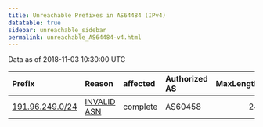 ```yaml
---
title: Unreachable Prefixes in AS64484 (IPv4)
datatable: true
sidebar: unreachable_sidebar
permalink: unreachable_AS64484-v4.html
---
```


Data as of 2018-11-03 10:30:00 UTC


<div class="datatable-begin"></div>

| Prefix                                                   | Reason                                                                                                 | affected   | Authorized AS   |   MaxLength | Anchor                                         |   unreachable /24s |
|:---------------------------------------------------------|:-------------------------------------------------------------------------------------------------------|:-----------|:----------------|------------:|:-----------------------------------------------|-------------------:|
| [191.96.249.0/24](https://stat.ripe.net/191.96.249.0/24) | [INVALID ASN](https://rpki-validator.ripe.net/announcement-preview?asn=AS64484&prefix=191.96.249.0/24) | complete   | AS60458         |          24 | [LACNIC](unreachable_LACNIC_RPKI_Root-v4.html) |                  1 |

<div class="datatable-end"></div>